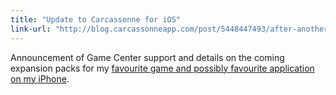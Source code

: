 ```yaml
---
title: "Update to Carcassonne for iOS"
link-url: "http://blog.carcassonneapp.com/post/5448447493/after-another-long-period-of-radio-silence-were"
---
```

<p>Announcement of Game Center support and details on the coming expansion packs for my <a href="http://click.linksynergy.com/fs-bin/stat?id=6PFrOqNV4B8&offerid=146261&type=3&subid=0&tmpid=1826&RD_PARM1=http%253A%252F%252Fitunes.apple.com%252Fca%252Fapp%252Fcarcassonne%252Fid375295479%253Fmt%253D8%2526uo%253D4%2526partnerId%253D30" target="itunes_store">favourite game and possibly favourite application on my iPhone</a>.</p>
